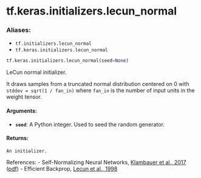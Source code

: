 <div itemscope itemtype="http://developers.google.com/ReferenceObject">
<meta itemprop="name" content="tf.keras.initializers.lecun_normal" />
<meta itemprop="path" content="Stable" />
</div>

# tf.keras.initializers.lecun_normal

### Aliases:

* `tf.initializers.lecun_normal`
* `tf.keras.initializers.lecun_normal`

``` python
tf.keras.initializers.lecun_normal(seed=None)
```

LeCun normal initializer.

It draws samples from a truncated normal distribution centered on 0
with `stddev = sqrt(1 / fan_in)`
where `fan_in` is the number of input units in the weight tensor.

#### Arguments:

* <b>`seed`</b>: A Python integer. Used to seed the random generator.


#### Returns:

    An initializer.

References:
    - Self-Normalizing Neural Networks,
    [Klambauer et al., 2017](https://papers.nips.cc/paper/6698-self-normalizing-neural-networks)
    ([pdf](https://papers.nips.cc/paper/6698-self-normalizing-neural-networks.pdf))
    - Efficient Backprop,
    [Lecun et al., 1998](http://yann.lecun.com/exdb/publis/pdf/lecun-98b.pdf)